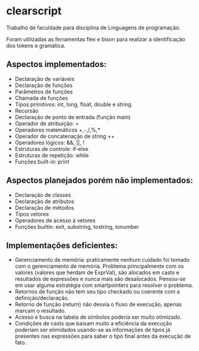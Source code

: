 clearscript
===========

Trabalho de faculdade para disciplina de Linguagens de programação.

Foram utilizadas as ferramentas flex e bison para realizar a identificação dos
tokens e gramática.

Aspectos implementados:
-----------------------

- Declaração de variáveis
- Declaração de funções
- Parâmetros de funções
- Chamada de funções
- Tipos primitivos: int, long, float, double e string.
- Recursão
- Declaração de ponto de entrada (função main)
- Operador de atribuição: =
- Operadores matemáticos +,-,/,%,\*
- Operador de concatenação de string ++
- Operadores lógicos: &&, ||, !
- Estruturas de controle: if-else
- Estruturas de repetição: while
- Funções built-in: print

Aspectos planejados porém não implementados:
--------------------------------------------

- Declaração de classes
- Declaração de atributos
- Declaração de métodos
- Tipos vetores
- Operadores de acesso à vetores
- Funções builtin: exit, substring, tostring, tonumber

Implementações deficientes:
---------------------------

- Gerenciamento de memória: praticamente nenhum cuidado foi tomado com o
  gerenciamento de memória. Problema principalmente com os valores (valores que
  herdam de ExprVal), são alocados em casts e resultados de expressões e nunca
  mais são desalocados. Pensou-se em usar alguma estratégia com smartpointers
  para resolver o problema.
- Retornos de função não tem seu tipo checkado ou coerente com a
  definição/declaração.
- Retorno de função (return) não desvia o fluxo de execução, apenas marcam o
  resultado.
- Acesso e busca na tabela de símbolos poderia ser muito otimizado.
- Condições de casts que baixam muito a eficiência da execução poderiam ser
  elimidados usando-se as informações de tipos já presentes nas expressões para
  saber o tipo final antes da execução de fato.

